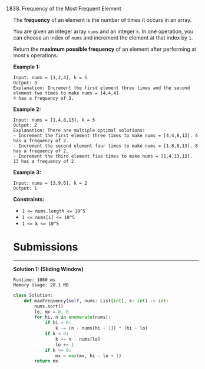 1838. Frequency of the Most Frequent Element

The **frequency** of an element is the number of times it occurs in an array.

You are given an integer array `nums` and an integer `k`. In one operation, you can choose an index of `nums` and increment the element at that index by `1`.

Return the **maximum possible frequency** of an element after performing at most `k` operations.

 

**Example 1:**
```
Input: nums = [1,2,4], k = 5
Output: 3
Explanation: Increment the first element three times and the second element two times to make nums = [4,4,4].
4 has a frequency of 3.
```

**Example 2:**
```
Input: nums = [1,4,8,13], k = 5
Output: 2
Explanation: There are multiple optimal solutions:
- Increment the first element three times to make nums = [4,4,8,13]. 4 has a frequency of 2.
- Increment the second element four times to make nums = [1,8,8,13]. 8 has a frequency of 2.
- Increment the third element five times to make nums = [1,4,13,13]. 13 has a frequency of 2.
```

**Example 3:**
```
Input: nums = [3,9,6], k = 2
Output: 1
```

**Constraints:**

* `1 <= nums.length <= 10^5`
* `1 <= nums[i] <= 10^5`
* `1 <= k <= 10^5`

# Submissions
---
**Solution 1: (Sliding Window)**
```
Runtime: 1060 ms
Memory Usage: 28.1 MB
```
```python
class Solution:
    def maxFrequency(self, nums: List[int], k: int) -> int:
        nums.sort()
        lo, mx = 0, 0
        for hi, n in enumerate(nums):
            if hi > 0:
                k -= (n - nums[hi - 1]) * (hi - lo)
            if k < 0:
                k += n - nums[lo]     
                lo += 1
            if k >= 0:
                mx = max(mx, hi - lo + 1)
        return mx
```